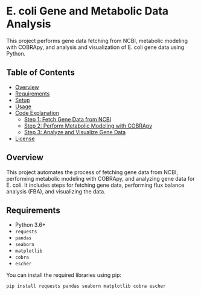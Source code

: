 # E. coli Gene and Metabolic Data Analysis

This project performs gene data fetching from NCBI, metabolic modeling with COBRApy, and analysis and visualization of E. coli gene data using Python.

## Table of Contents

- [Overview](#overview)
- [Requirements](#requirements)
- [Setup](#setup)
- [Usage](#usage)
- [Code Explanation](#code-explanation)
  - [Step 1: Fetch Gene Data from NCBI](#step-1-fetch-gene-data-from-ncbi)
  - [Step 2: Perform Metabolic Modeling with COBRApy](#step-2-perform-metabolic-modeling-with-cobrapy)
  - [Step 3: Analyze and Visualize Gene Data](#step-3-analyze-and-visualize-gene-data)
- [License](#license)

## Overview

This project automates the process of fetching gene data from NCBI, performing metabolic modeling with COBRApy, and analyzing gene data for E. coli. It includes steps for fetching gene data, performing flux balance analysis (FBA), and visualizing the data.

## Requirements

- Python 3.6+
- `requests`
- `pandas`
- `seaborn`
- `matplotlib`
- `cobra`
- `escher`

You can install the required libraries using pip:
```bash
pip install requests pandas seaborn matplotlib cobra escher
